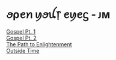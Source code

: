 <html>
<body>

<h1>ꪮρꫀꪀ ꪗꪮꪊ᥅ ꫀꪗꫀᦓ - ᴊᴍ</h1>

<a href="https://raw.githubusercontent.com/crackiechancv/eyeswideopen/fb4c3451f044e3ef09e18d2cb6e7dd7bc5f9c949/gospel1.png">Gospel Pt. 1</a><br>
<a href="https://raw.githubusercontent.com/crackiechancv/eyeswideopen/fb4c3451f044e3ef09e18d2cb6e7dd7bc5f9c949/gospel2.png">Gospel Pt. 2</a><br>
<a href="https://raw.githubusercontent.com/crackiechancv/eyeswideopen/fb4c3451f044e3ef09e18d2cb6e7dd7bc5f9c949/thepathtoenlightenment.png">The Path to Enlightenment</a><br>
<a href="https://raw.githubusercontent.com/crackiechancv/eyeswideopen/refs/heads/main/Outside%20Time.png">Outside Time</a>

</body>
</html>
